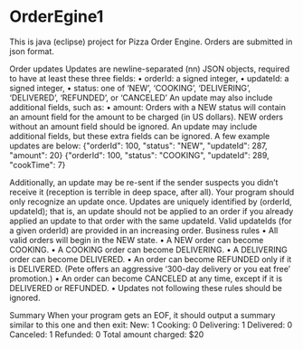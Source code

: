 OrderEgine1
===========
This is java (eclipse) project for Pizza Order Engine.
Orders are submitted in json format.

Order updates
Updates are newline-separated (nn) JSON objects, required to have at least
these three fields:
• orderId: a signed integer,
• updateId: a signed integer,
• status: one of ‘NEW’, ‘COOKING’, ‘DELIVERING’, ‘DELIVERED’,
‘REFUNDED’, or ‘CANCELED’
An update may also include additional fields, such as:
• amount: 
Orders with a NEW status will contain an amount field for the amount to be
charged (in US dollars). NEW orders without an amount field should be ignored.
An update may include additional fields, but these extra fields can be ignored.
A few example updates are below:
{"orderId": 100, "status": "NEW", "updateId": 287, "amount": 20}
{"orderId": 100, "status": "COOKING", "updateId": 289, "cookTime": 7}

Additionally, an update may be re-sent if the sender suspects you didn’t receive it
(reception is terrible in deep space, after all). Your program should only recognize
an update once. Updates are uniquely identified by (orderId, updateId); that
is, an update should not be applied to an order if you already applied an update
to that order with the same updateId. Valid updateIds (for a given orderId)
are provided in an increasing order.
Business rules
• All valid orders will begin in the NEW state.
• A NEW order can become COOKING.
• A COOKING order can become DELIVERING.
• A DELIVERING order can become DELIVERED.
• An order can become REFUNDED only if it is DELIVERED. (Pete offers
an aggressive ‘300-day delivery or you eat free’ promotion.)
• An order can become CANCELED at any time, except if it is DELIVERED
or REFUNDED.
• Updates not following these rules should be ignored.

Summary
When your program gets an EOF, it should output a summary similar to this
one and then exit:
New: 1
Cooking: 0
Delivering: 1
Delivered: 0
Canceled: 1
Refunded: 0
Total amount charged: $20
